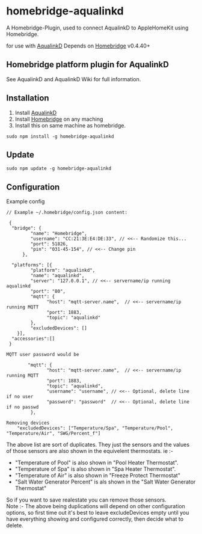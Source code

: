 # homebridge-aqualinkd

A Homebridge-Plugin, used to connect AqualinkD to AppleHomeKit using Homebridge.

for use with [AqualinkD](https://github.com/sfeakes/AqualinkD)
Depends on [Homebridge](https://github.com/nfarina/homebridge) v0.4.40+


## Homebridge platform plugin for AqualinkD

See AqualinkD and AqualinkD Wiki for full information.

## Installation

1) Install [AqualinkD](https://github.com/sfeakes/AqualinkD)
2) Install [Homebridge](https://github.com/nfarina/homebridge) on any maching
3) Install this on same machine as homebridge.

```
sudo npm install -g homebridge-aqualinkd
```

## Update
```
sudo npm update -g homebridge-aqualinkd
```

## Configuration


Example config
```
// Example ~/.homebridge/config.json content:

 {
  "bridge": {
         "name": "Homebridge",
         "username": "CC:21:3E:E4:DE:33", // <<-- Randomize this...
         "port": 51826,
         "pin": "031-45-154", // <<-- Change pin
      },

  "platforms": [{
         "platform": "aqualinkd",
         "name": "aqualinkd",
         "server": "127.0.0.1", // <<-- servername/ip running aqualinkd
         "port": "80",
         "mqtt": {
               "host": "mqtt-server.name",  // <<-- servername/ip running MQTT
               "port": 1883,
               "topic": "aqualinkd"
         },
         "excludedDevices": []
    }],
  "accessories":[]
 }
```

```
MQTT user password would be

        "mqtt": {
               "host": "mqtt-server.name",  // <<-- servername/ip running MQTT
               "port": 1883,
               "topic": "aqualinkd", 
               "username": "username", // <<-- Optional, delete line if no user
               "password": "password"  // <<-- Optional, delete line if no passwd
         },
```

```
Removing devices 
    "excludedDevices": ["Temperature/Spa", "Temperature/Pool", "Temperature/Air", "SWG/Percent_f"]
```
The above list are sort of duplicates. They just the sensors and the values of those sensors are also shown in the equivelent thermostats.  ie :-
* "Temperature of Pool" is also shown in "Pool Heater Thermostat".
* "Temperature of Spa" is also shown in "Spa Heater Thermostat".
* "Temperature of Air" is also shown in "Freeze Protect Thermostat" 
* "Salt Water Generator Percent" is als shown in the "Salt Water Generator Thermostat" 

So if you want to save realestate you can remove those sensors.<br>
Note :- 
The above being duplications will depend on other configuration options, so first time out it's best to leave excludeDevices empty until you have everything showing and configured correctly, then decide what to delete.


